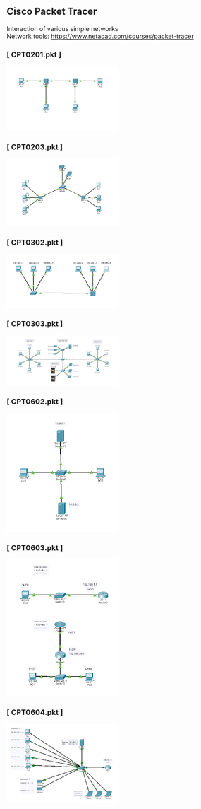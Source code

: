 ## Cisco Packet Tracer
Interaction of various simple networks  
Network tools: https://www.netacad.com/courses/packet-tracer

### [ CPT0201.pkt ]  
<img src="https://github.com/VoltG3/CiscoPacketTracer/blob/master/img/CPT0201.png" style ="width: 50%;" alt="img"> 

### [ CPT0203.pkt ]  
<img src="https://github.com/VoltG3/CiscoPacketTracer/blob/master/img/CPT0203.png" style ="width: 50%;" alt="img"> 

### [ CPT0302.pkt ]  
<img src="https://github.com/VoltG3/CiscoPacketTracer/blob/master/img/CPT0302.png" style ="width: 50%;" alt="img"> 

### [ CPT0303.pkt ]  
<img src="https://github.com/VoltG3/CiscoPacketTracer/blob/master/img/CPT0303.png" style ="width: 50%;" alt="img"> 

### [ CPT0602.pkt ]  
<img src="https://github.com/VoltG3/CiscoPacketTracer/blob/master/img/CPT0602.png" style ="width: 50%;" alt="img"> 

### [ CPT0603.pkt ]  
<img src="https://github.com/VoltG3/CiscoPacketTracer/blob/master/img/CPT0603.png" style ="width: 50%;" alt="img"> 

### [ CPT0604.pkt ]  
<img src="https://github.com/VoltG3/CiscoPacketTracer/blob/master/img/CPT0604.png" style ="width: 50%;" alt="img">  

